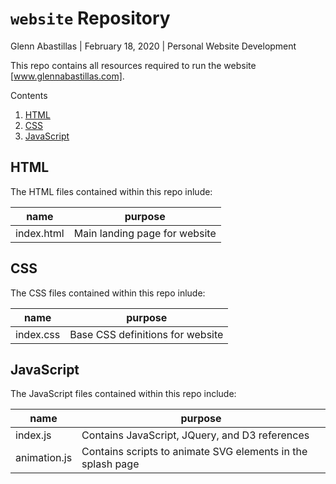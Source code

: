 # `website` Repository
Glenn Abastillas | February 18, 2020 | Personal Website Development

This repo contains all resources required to run the website [www.glennabastillas.com].

Contents
  1. [HTML](#html)
  2. [CSS](#css)
  3. [JavaScript](#javascript)


## HTML <a id="html"></a>

The HTML files contained within this repo inlude:

name | purpose
--- | ---
index.html | Main landing page for website

## CSS <a id="css"></a>

The CSS files contained within this repo inlude:

name | purpose
--- | ---
index.css | Base CSS definitions for website

## JavaScript <a id="javascript"></a>

The JavaScript files contained within this repo include:

name | purpose
--- | ---
index.js | Contains JavaScript, JQuery, and D3 references
animation.js | Contains scripts to animate SVG elements in the splash page


